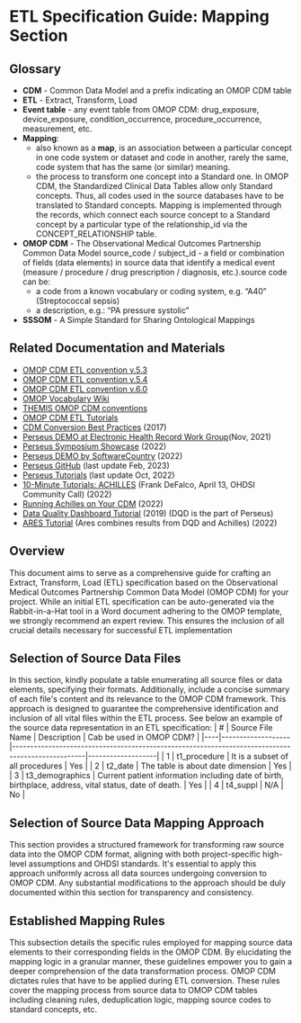 # ETL Specification Guide: Mapping Section

## Glossary
* **CDM**  - Common Data Model and a prefix indicating an OMOP CDM table
* **ETL** - Extract, Transform, Load
* **Event table** - any event table from OMOP CDM: drug_exposure, device_exposure, condition_occurrence, procedure_occurrence, measurement, etc.
* **Mapping**:
    * also known as a **map**, is an association between a particular concept in one code system or dataset and code in another, rarely the same, code system that has the same (or similar) meaning. 
    * the process to transform one concept into a Standard one. In OMOP CDM, the Standardized Clinical Data Tables allow only Standard concepts. Thus, all codes used in the source databases have to be translated to Standard concepts. Mapping is implemented through the records, which connect each source concept to a Standard concept by a particular type of the relationship_id via the CONCEPT_RELATIONSHIP table.
* **OMOP CDM** - The Observational Medical Outcomes Partnership Common Data Model
source_code / subject_id - a field or combination of fields (data elements) in source data that identify a medical event (measure / procedure / drug prescription / diagnosis, etc.).source code can be:
    * a code from a known vocabulary or coding system, e.g. “A40” (Streptococcal sepsis)
    * a description, e.g.: “PA pressure systolic” 
* **SSSOM** - A Simple Standard for Sharing Ontological Mappings
 
## Related Documentation and Materials
* [OMOP CDM ETL convention v.5.3](https://ohdsi.github.io/CommonDataModel/cdm53.html)
* [OMOP CDM ETL convention v.5.4](https://ohdsi.github.io/CommonDataModel/cdm54.html)
* [OMOP CDM ETL convention v.6.0](https://ohdsi.github.io/CommonDataModel/cdm60.html)
* [OMOP Vocabulary Wiki](https://github.com/OHDSI/Vocabulary-v5.0/wiki)
* [THEMIS OMOP CDM conventions](https://github.com/OHDSI/Themis)
* [OMOP CDM ETL Tutorials](https://github.com/OHDSI/Tutorial-ETL)
* [CDM Conversion Best Practices](https://www.ohdsi.org/web/wiki/doku.php?id=welcome:overview:cdm:cdm_conversion_best_practices) (2017)
* [Perseus DEMO at Electronic Health Record Work Group](https://ohdsiorg.sharepoint.com/sites/Workgroup-EHRElectronicHealthRecord/_layouts/15/stream.aspx?id=%2Fsites%2FWorkgroup%2DEHRElectronicHealthRecord%2FShared%20Documents%2FGeneral%2FRecordings%2FElectronic%20Health%20Record%20Work%20Group%20%28EHR%20WG%29%2D20211112%5F080645%2DMeeting%20Recording%2Emp4)(Nov, 2021)
* [Perseus Symposium Showcase](https://www.ohdsi.org/2021-global-symposium-showcase-79/) (2022)
* [Perseus DEMO by SoftwareCountry](https://www.youtube.com/watch?v=1pqblOaR_EQ&embeds_euri=https%3A%2F%2Fsoftwarecountry.com%2F&feature=emb_imp_woyt) (2022)
* [Perseus GitHub](https://github.com/OHDSI/Perseus)  (last update Feb, 2023)
* [Perseus Tutorials](https://github.com/SoftwareCountry/Perseus/wiki)  (last update Oct, 2022)
* [10-Minute Tutorials: ACHILLES](https://www.youtube.com/watch?v=UyS-LAUql-A) (Frank DeFalco, April 13, OHDSI Community Call) (2022)
* [Running Achilles on Your CDM](https://ohdsi.github.io/Achilles/articles/RunningAchilles.html) (2022)
* [Data Quality Dashboard Tutorial](https://www.youtube.com/watch?v=RSUgYA6_Kb4) (2019) (DQD is the part of Perseus)
* [ARES Tutorial](https://www.youtube.com/watch?v=v7MKAamCqQk&t=5s) (Ares combines results from DQD and Achilles) (2022)

## Overview
This document aims to serve as a comprehensive guide for crafting an Extract, Transform, Load (ETL) specification based on the Observational Medical Outcomes Partnership Common Data Model (OMOP CDM) for your project. While an initial ETL specification can be auto-generated via the Rabbit-in-a-Hat tool in a Word document adhering to the OMOP template, we strongly recommend an expert review. This ensures the inclusion of all crucial details necessary for successful ETL implementation

## Selection of Source Data Files
In this section, kindly populate a table enumerating all source files or data elements, specifying their formats. Additionally, include a concise summary of each file's content and its relevance to the OMOP CDM framework. This approach is designed to guarantee the comprehensive identification and inclusion of all vital files within the ETL process. See below an example of the source data representation in an ETL specification:
| #  | Source File Name  | Description                                                                                      | Cab be used in OMOP CDM? |
|----|-------------------|--------------------------------------------------------------------------------------------------|-------------------|
| 1  | t1_procedure         | It is a subset of all procedures                                                                 | Yes               |
| 2  | t2_date           | The table is about date dimension                                                                | Yes               |
| 3  | t3_demographics   | Current patient information including date of birth, birthplace, address, vital status, date of death. | Yes               |
| 4  | t4_suppl          | N/A                                                                                              | No                |

## Selection of Source Data Mapping Approach
This section provides a structured framework for transforming raw source data into the OMOP CDM format, aligning with both project-specific high-level assumptions and OHDSI standards. It's essential to apply this approach uniformly across all data sources undergoing conversion to OMOP CDM. Any substantial modifications to the approach should be duly documented within this section for transparency and consistency.

## Established Mapping Rules
This subsection details the specific rules employed for mapping source data elements to their corresponding fields in the OMOP CDM. By elucidating the mapping logic in a granular manner, these guidelines empower you to gain a deeper comprehension of the data transformation process. OMOP CDM dictates rules that have to be applied during ETL conversion. These rules cover the mapping process from source data to OMOP CDM tables including cleaning rules, deduplication logic, mapping source codes to standard concepts, etc.
